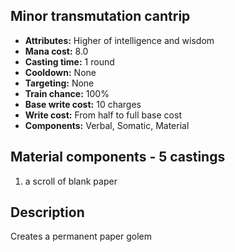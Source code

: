 ## Minor transmutation cantrip
- **Attributes:** Higher of intelligence and wisdom
- **Mana cost:** 8.0
- **Casting time:** 1 round
- **Cooldown:** None
- **Targeting:** None
- **Train chance:** 100%
- **Base write cost:** 10 charges
- **Write cost:** From half to full base cost
- **Components:** Verbal, Somatic, Material
## Material components - 5 castings
1. a scroll of blank paper
## Description
Creates a permanent paper golem

